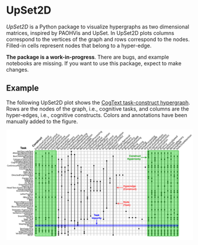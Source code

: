 # UpSet2D

*UpSet2D* is a Python package to visualize hypergraphs as two dimensional matrices, inspired by PAOHVis and UpSet. In UpSet2D plots columns correspond to the vertices of the graph and rows correspond to the nodes. Filled-in cells represent nodes that belong to a hyper-edge.

**The package is a work-in-progress**. There are bugs, and example notebooks are missing. If you want to use this package, expect to make changes.

## Example

The following UpSet2D plot shows the [CogText task-construct hypergraph](https://github.com/morteza/cogtext). Rows are the nodes of the graph, i.e., cognitive tasks, and columns are the hyper-edges, i.e., cognitive constructs. Colors and annotations have been manually added to the figure.

![CogText Task-Construct Map](examples/images/cogtext.png)

